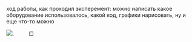 ход работы, как проходил эксперемент: можно написать какое оборудование использовалось, какой код, графики нарисовать, ну и еще что-то можно

![](file:///C:/Users/power/AppData/Local/Packages/oice_16_974fa576_32c1d314_f0a/AC/Temp/msohtmlclip1/01/clip_image002.png).          □